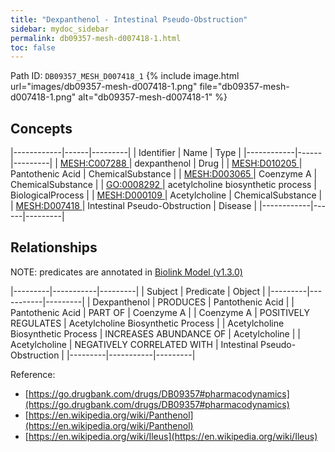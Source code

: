 ```yaml
---
title: "Dexpanthenol - Intestinal Pseudo-Obstruction"
sidebar: mydoc_sidebar
permalink: db09357-mesh-d007418-1.html
toc: false 
---
```



Path ID: `DB09357_MESH_D007418_1`
{% include image.html url="images/db09357-mesh-d007418-1.png" file="db09357-mesh-d007418-1.png" alt="db09357-mesh-d007418-1" %}

## Concepts

|------------|------|---------|
| Identifier | Name | Type    |
|------------|------|---------|
| <a href="https://identifiers.org/MESH:C007288">MESH:C007288 </a> | dexpanthenol | Drug |
| <a href="https://identifiers.org/MESH:D010205">MESH:D010205 </a> | Pantothenic Acid | ChemicalSubstance |
| <a href="https://identifiers.org/MESH:D003065">MESH:D003065 </a> | Coenzyme A | ChemicalSubstance |
| <a href="https://identifiers.org/GO:0008292">GO:0008292 </a> | acetylcholine biosynthetic process | BiologicalProcess |
| <a href="https://identifiers.org/MESH:D000109">MESH:D000109 </a> | Acetylcholine | ChemicalSubstance |
| <a href="https://identifiers.org/MESH:D007418">MESH:D007418 </a> | Intestinal Pseudo-Obstruction | Disease |
|------------|------|---------|

## Relationships


NOTE: predicates are annotated in <a href="https://github.com/biolink/biolink-model/releases/tag/v1.3.0">Biolink Model (v1.3.0)</a>

|---------|-----------|---------|
| Subject | Predicate | Object  |
|---------|-----------|---------|
| Dexpanthenol | PRODUCES | Pantothenic Acid |
| Pantothenic Acid | PART OF | Coenzyme A |
| Coenzyme A | POSITIVELY REGULATES | Acetylcholine Biosynthetic Process |
| Acetylcholine Biosynthetic Process | INCREASES ABUNDANCE OF | Acetylcholine |
| Acetylcholine | NEGATIVELY CORRELATED WITH | Intestinal Pseudo-Obstruction |
|---------|-----------|---------|

Reference: 
  - [https://go.drugbank.com/drugs/DB09357#pharmacodynamics](https://go.drugbank.com/drugs/DB09357#pharmacodynamics)
  - [https://en.wikipedia.org/wiki/Panthenol](https://en.wikipedia.org/wiki/Panthenol)
  - [https://en.wikipedia.org/wiki/Ileus](https://en.wikipedia.org/wiki/Ileus)
